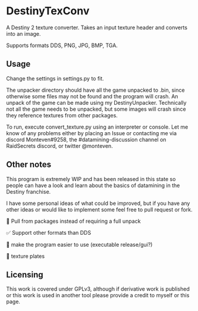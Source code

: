 # DestinyTexConv
A Destiny 2 texture converter. Takes an input texture header and converts into an image.

Supports formats DDS, PNG, JPG, BMP, TGA.

## Usage

Change the settings in settings.py to fit.

The unpacker directory should have all the game unpacked to .bin, since otherwise some files may not be found and the program will crash. An unpack of the game can be made using my DestinyUnpacker. Technically not all the game needs to be unpacked, but some images will crash since they reference textures from other packages.

To run, execute convert_texture.py using an interpreter or console. Let me know of any problems either by placing an Issue or contacting me via discord Monteven#9258, the #datamining-discussion channel on RaidSecrets discord, or twitter @monteven.

## Other notes
This program is extremely WIP and has been released in this state so people can have a look and learn about the basics of datamining in the Destiny franchise.

I have some personal ideas of what could be improved, but if you have any other ideas or would like to implement some feel free to pull request or fork.

:black_square_button: Pull from packages instead of requiring a full unpack

:white_check_mark: Support other formats than DDS

:black_square_button: make the program easier to use (executable release/gui?)

:black_square_button: texture plates

## Licensing

This work is covered under GPLv3, although if derivative work is published or this work is used in another tool please provide a credit to myself or this page.
